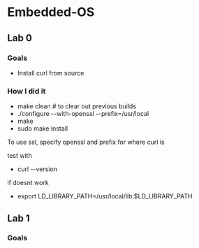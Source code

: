 # Embedded-OS
## Lab 0
### Goals
- Install curl from source
### How I did it
- make clean  # to clear out previous builds
- ./configure --with-openssl --prefix=/usr/local
- make
- sudo make install

To use ssl, specify openssl and prefix for where curl is

test with 
- curl --version 

if doesnt work
- export LD_LIBRARY_PATH=/usr/local/lib:$LD_LIBRARY_PATH

## Lab 1
### Goals
